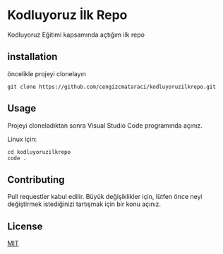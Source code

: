 # Kodluyoruz İlk Repo
Kodluyoruz Eğitimi kapsamında açtığım ilk repo
## installation
öncelikle projeyi clonelayın

``` 
git clone https://github.com/cengizcmataraci/kodluyoruzilkrepo.git 
```
## Usage
Projeyi cloneladıktan sonra Visual Studio Code programında açınız.

Linux için:

```
cd kodluyoruzilkrepo
code .
```
## Contributing
Pull requestler kabul edilir. Büyük değişiklikler için, lütfen önce neyi değiştirmek istediğinizi tartışmak için bir konu açınız.

## License
[MIT](https://www.kodluyoruz.org/)

